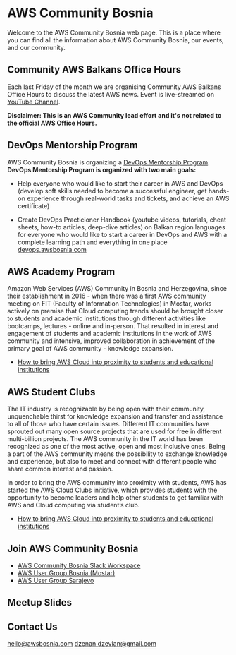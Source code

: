 # AWS Community Bosnia
Welcome to the AWS Community Bosnia web page. This is a place where you can find all the information about AWS Community Bosnia, our events, and our community.

## Community AWS Balkans Office Hours 
Each last Friday of the month we are organising Community AWS Balkans Office Hours to discuss the latest AWS news.
Event is live-streamed on [YouTube Channel](https://youtube.com/playlist?list=PLM21oTGmKe22cbEDqyeXjzVo3yQN4fzmz).  

**Disclaimer: This is an AWS Community lead effort and it's not related to the official AWS Office Hours.**
## DevOps Mentorship Program
AWS Community Bosnia is organizing a [DevOps Mentorship Program](https://devops.awsbosnia.com/). 
**DevOps Mentorship Program is organized with two main goals:**

- Help everyone who would like to start their career in AWS and DevOps (develop soft skills needed to become a successful engineer, get hands-on experience through real-world tasks and tickets, and achieve an AWS certificate)  

- Create DevOps Practicioner Handbook (youtube videos, tutorials, cheat sheets, how-to articles, deep-dive articles) on Balkan region languages for everyone who would like to start a career in DevOps and AWS with a complete learning path and everything in one place [devops.awsbosnia.com](https://devops.awsbosnia.com/)

## AWS Academy Program  

Amazon Web Services (AWS) Community in Bosnia and Herzegovina, since their establishment in 2016 - when there was a first AWS community meeting on FIT (Faculty of Information Technologies) in Mostar, works actively on premise that Cloud computing trends should be brought closer to students and academic institutions through different activities like bootcamps, lectures - online and in-person. That resulted in interest and engagement of students and academic institutions in the work of AWS community and intensive, improved collaboration in achievement of the primary goal of AWS community - knowledge expansion.

- [How to bring AWS Cloud into proximity to students and educational institutions](https://dev.to/aws-builders/how-to-bring-aws-cloud-into-proximity-to-students-and-educational-institutions-f2m)
## AWS Student Clubs  

The IT industry is recognizable by being open with their community, unquenchable thirst for knowledge expansion and transfer and assistance to all of those who have certain issues. Different IT communities have sprouted out many open source projects that are used for free in different multi-billion projects. The AWS community in the IT world has been recognized as one of the most active, open and most inclusive ones. Being a part of the AWS community means the possibility to exchange knowledge and experience, but also to meet and connect with different people who share common interest and passion.

In order to bring the AWS community into proximity with students, AWS has started the AWS Cloud Clubs initiative, which provides students with the opportunity to become leaders and help other students to get familiar with AWS and Cloud computing via student’s club.
- [How to bring AWS Cloud into proximity to students and educational institutions](https://dev.to/aws-builders/how-to-bring-aws-cloud-into-proximity-to-students-and-educational-institutions-f2m)
## Join AWS Community Bosnia
- [AWS Community Bosnia Slack Workspace](https://join.slack.com/t/awsbih/shared_invite/zt-ad8kr3c7-mcFYB~s9SRdEjulMo141dw)
- [AWS User Group Bosnia (Mostar)](https://www.meetup.com/AWS-User-Group-Bosnia/)
- [AWS User Group Sarajevo](https://www.meetup.com/aws-user-group-sarajevo/members/?sort=join_date&desc=true)

## Meetup Slides

## Contact Us
hello@awsbosnia.com
dzenan.dzevlan@gmail.com
